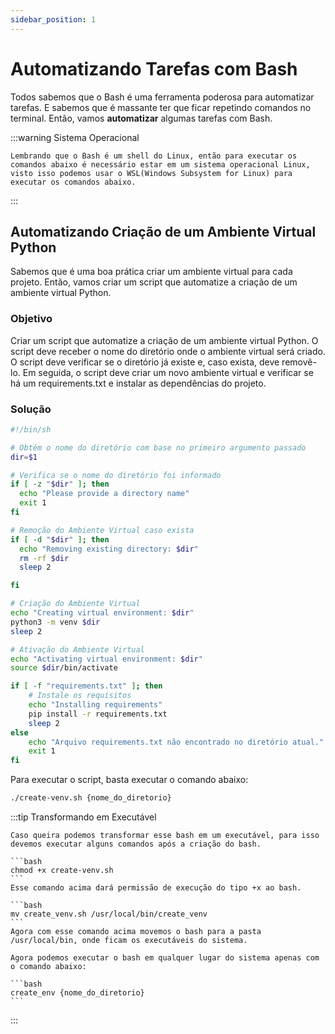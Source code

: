 ```yaml
---
sidebar_position: 1
---
```


# Automatizando Tarefas com Bash

Todos sabemos que o Bash é uma ferramenta poderosa para automatizar tarefas. E sabemos que é massante ter que ficar repetindo comandos no terminal. Então, vamos **automatizar** algumas tarefas com Bash.

:::warning Sistema Operacional

    Lembrando que o Bash é um shell do Linux, então para executar os comandos abaixo é necessário estar em um sistema operacional Linux, visto isso podemos usar o WSL(Windows Subsystem for Linux) para executar os comandos abaixo.

:::

## Automatizando Criação de um Ambiente Virtual Python

Sabemos que é uma boa prática criar um ambiente virtual para cada projeto. Então, vamos criar um script que automatize a criação de um ambiente virtual Python.

### Objetivo
Criar um script que automatize a criação de um ambiente virtual Python. O script deve receber o nome do diretório onde o ambiente virtual será criado. O script deve verificar se o diretório já existe e, caso exista, deve removê-lo. Em seguida, o script deve criar um novo ambiente virtual e verificar se há um requirements.txt e instalar as dependências do projeto.

### Solução


```bash
#!/bin/sh

# Obtém o nome do diretório com base no primeiro argumento passado
dir=$1

# Verifica se o nome do diretório foi informado
if [ -z "$dir" ]; then
  echo "Please provide a directory name"
  exit 1
fi

# Remoção do Ambiente Virtual caso exista
if [ -d "$dir" ]; then
  echo "Removing existing directory: $dir"
  rm -rf $dir
  sleep 2

fi

# Criação do Ambiente Virtual
echo "Creating virtual environment: $dir"
python3 -m venv $dir
sleep 2

# Ativação do Ambiente Virtual
echo "Activating virtual environment: $dir"
source $dir/bin/activate

if [ -f "requirements.txt" ]; then
    # Instale os requisitos
    echo "Installing requirements"
    pip install -r requirements.txt
    sleep 2
else
    echo "Arquivo requirements.txt não encontrado no diretório atual."
    exit 1
fi
```

Para executar o script, basta executar o comando abaixo:

```zsh
./create-venv.sh {nome_do_diretorio}
```

:::tip Transformando em Executável

    Caso queira podemos transformar esse bash em um executável, para isso devemos executar alguns comandos após a criação do bash.

    ```bash
    chmod +x create-venv.sh
    ```
    Esse comando acima dará permissão de execução do tipo +x ao bash.

    ```bash
    mv create_venv.sh /usr/local/bin/create_venv
    ```
    Agora com esse comando acima movemos o bash para a pasta /usr/local/bin, onde ficam os executáveis do sistema.

    Agora podemos executar o bash em qualquer lugar do sistema apenas com o comando abaixo:

    ```bash
    create_env {nome_do_diretorio}
    ```


:::